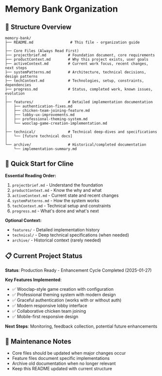 # Memory Bank Organization

## 📁 Structure Overview

```
memory-bank/
├── README.md                 # This file - organization guide
│
├── Core Files (Always Read First)
├── projectbrief.md          # Foundation document, core requirements
├── productContext.md        # Why this project exists, user goals  
├── activeContext.md         # Current work focus, recent changes, next steps
├── systemPatterns.md        # Architecture, technical decisions, design patterns
├── techContext.md           # Technologies, setup, constraints, dependencies
├── progress.md              # Status, completed work, known issues, evolution
│
├── features/                # Detailed implementation documentation
│   ├── authentication-fixes.md
│   ├── chicken-team-joining-feature.md
│   ├── lobby-ux-improvements.md
│   ├── professional-theming-system.md
│   └── wooclap-game-creation-implementation.md
│
├── technical/               # Technical deep-dives and specifications
│   └── [future technical docs]
│
└── archive/                 # Historical/completed documentation
    └── implementation-summary.md
```

## 🎯 Quick Start for Cline

**Essential Reading Order:**
1. `projectbrief.md` - Understand the foundation
2. `productContext.md` - Know the why and what
3. `activeContext.md` - Current state and recent changes
4. `systemPatterns.md` - How the system works
5. `techContext.md` - Technical setup and constraints
6. `progress.md` - What's done and what's next

**Optional Context:**
- `features/` - Detailed implementation history
- `technical/` - Deep technical specifications (when needed)
- `archive/` - Historical context (rarely needed)

## 📋 Current Project Status

**Status**: Production Ready - Enhancement Cycle Completed (2025-01-27)

**Key Features Implemented**:
- ✅ Wooclap-style game creation with configuration
- ✅ Professional theming system with modern design
- ✅ Graceful authentication (works with or without auth)
- ✅ Modern responsive lobby interface
- ✅ Collaborative chicken team joining
- ✅ Mobile-first responsive design

**Next Steps**: Monitoring, feedback collection, potential future enhancements

## 🔄 Maintenance Notes

- Core files should be updated when major changes occur
- Feature files document specific implementations
- Archive old documentation when no longer relevant
- Keep this README updated with current structure
